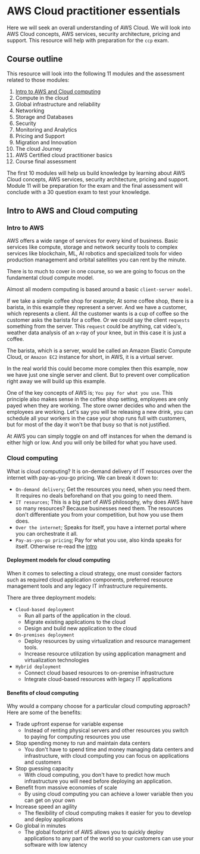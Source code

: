# AWS Cloud practitioner essentials
Here we will seek an overall understanding of AWS Cloud. We will look into AWS Cloud concepts, AWS services, security architecture, pricing and support. This resource will help with preparation for the `ccp` exam.

## Course outline
This resource will look into the following 11 modules and the assessment related to those modules:
1. [Intro to AWS and Cloud computing](#Intro%20to%20AWS%20and%20cloud%20computing)
2. Compute in the cloud
3. Global infrastructure and reliability
4. Networking
5. Storage and Databases
6. Security
7. Monitoring and Analytics
8. Pricing and Support
9. Migration and Innovation
10. The cloud Journey
11. AWS Certified cloud practitioner basics
12. Course final assessment

The first 10 modules will help us build knowledge by learning about AWS Cloud concepts, AWS services, security architecture, pricing and support. Module 11 will be preparation for the exam and the final assessment will conclude with a 30 question exam to test your knowledge.
## Intro to AWS and Cloud computing

### Intro to AWS
AWS offers a wide range of services for every kind of business. Basic services like compute, storage and network security tools to complex services like blockchain, ML, AI robotics and specialized tools for video production management and orbital satellites you can rent by the minute. 

There is to much to cover in one course, so we are going to focus on the fundamental cloud compute model.

Almost all modern computing is based around a basic `client-server model`.

If we take a simple coffee shop for example;
At some coffee shop, there is a barista, in this example they represent a server. And we have a customer, which represents a client. All the customer wants is a cup of coffee so the customer asks the barista for a coffee. Or we could say the client `requests` something from the server. This `request` could be anything, cat video's, weather data analysis of an x-ray of your knee, but in this case it is just a coffee.

The barista, which is a server, would be called an Amazon Elastic Compute Cloud, or `Amazon EC2` instance for short, in AWS, it is a virtual server.

In the real world this could become more complex then this example, now we have just one single server and client. But to prevent over complication right away we will build up this example.

One of the key concepts of AWS is; `You pay for what you use`.
This principle also makes sense in the coffee shop setting, employees are only payed when they are working. The store owner decides who and when the employees are working. Let's say you will be releasing a new drink, you can schedule all your workers in the case your shop runs full with customers, but for most of the day it won't be that busy so that is not justified.

At AWS you can simply toggle on and off instances for when the demand is either high or low. And you will only be billed for what you have used.

### Cloud computing
What is cloud computing? It is on-demand delivery of IT resources over the internet with pay-as-you-go pricing. We can break it down to:
- `On-demand delivery`; Get the resources you need, when you need them. It requires no deals beforehand on that you going to need them.
- `IT resources`; This is a big part of AWS philosophy, why does AWS have so many resources? Because businesses need them. The resources don't differentiate you from your competition, but how you use them does.
- `Over the internet`; Speaks for itself, you have a internet portal where you can orchestrate it all.
- `Pay-as-you-go pricing`; Pay for what you use, also kinda speaks for itself. Otherwise re-read the [intro](#Intro%20to%20AWS)

#### Deployment models for cloud computing
When it comes to selecting a cloud strategy, one must consider factors such as required cloud application components, preferred resource management tools and any legacy IT infrastructure requirements.

There are three deployment models:
- `Cloud-based deployment`
	- Run all parts of the application in the cloud.
	- Migrate existing applications to the cloud
	- Design and build new application to the cloud
- `On-premises deployment`
	- Deploy resources by using virtualization and resource management tools.
	- Increase resource utilization by using application managment and virtualization technologies
- `Hybrid deployment`
	- Connect cloud based resources to on-premise infrastructure
	- Integrate cloud-based resources with legacy IT applications

#### Benefits of cloud computing
Why would a company choose for a particular cloud computing approach? Here are some of the benefits:
- Trade upfront expense for variable expense
	- Instead of renting physical servers and other resources you switch to paying for computing resources you use
- Stop spending money to run and maintain data centers
	- You don't have to spend time and money managing data centers and infrastructure, with cloud computing you can focus on applications and customers
- Stop guessing capacity
	- With cloud computing, you don't have to predict how much infrastructure you will need before deploying an application.
- Benefit from massive economies of scale
	- By using cloud computing you can achieve a lower variable then you can get on your own
- Increase speed an agility
	- The flexibility of cloud computing makes it easier for you to develop and deploy applications
- Go global in minutes
	- The global footprint of AWS allows you to quickly deploy applications to any part of the world so your customers can use your software with low latency
